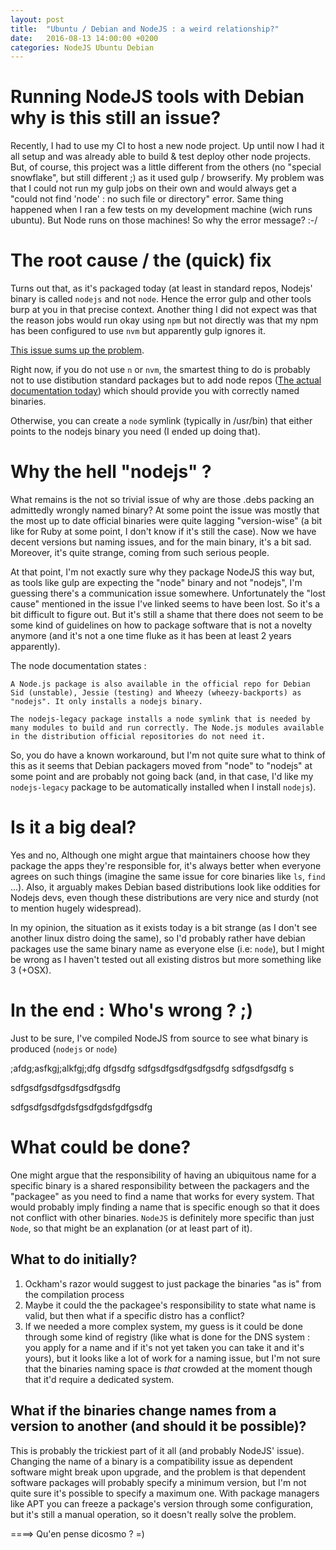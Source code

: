 ```yaml
---
layout: post
title:  "Ubuntu / Debian and NodeJS : a weird relationship?"
date:   2016-08-13 14:00:00 +0200
categories: NodeJS Ubuntu Debian
---
```


# Running NodeJS tools with Debian why is this still an issue?
Recently, I had to use my CI to host a new node project. Up until now I had it all setup and was already able to build & test deploy other node projects.
But, of course, this project was a little different from the others (no "special snowflake", but still different ;) as it used gulp / browserify. 
My problem was that I could not run my gulp jobs on their own and would always get a "could not find 'node' : no such file or directory" error.
Same thing happened when I ran a few tests on my development machine (wich runs ubuntu). But Node runs on those machines! So why the error message? :-/

<!-- more -->

# The root cause / the (quick) fix

Turns out that, as it's packaged today (at least in standard repos, Nodejs' binary is called `nodejs` and not `node`. 
Hence the error gulp and other tools burp at you in that precise context.
Another thing I did not expect was that the reason jobs would run okay using `npm` but not directly was that my npm has been configured to use `nvm` but apparently gulp ignores it.


[This issue sums up the problem](https://github.com/gulpjs/gulp/issues/436).


Right now, if you do not use `n` or `nvm`, the smartest thing to do is probably not to use distibution standard packages but to add node repos ([The actual documentation today](https://nodejs.org/en/download/package-manager/#debian-and-ubuntu-based-linux-distributions)) which should provide you with correctly named binaries.

Otherwise, you can create a `node` symlink (typically in /usr/bin) that either points to the nodejs binary you need (I ended up doing that).

# Why the hell "nodejs" ?

What remains is the not so trivial issue of why are those .debs packing an admittedly wrongly named binary? At some point the issue was mostly that
 the most up to date official binaries were quite lagging "version-wise" (a bit like for Ruby at some point, I don't know if it's still the case). 
Now we have decent versions but naming issues, and for the main binary, it's a bit sad. Moreover, it's quite strange, coming from such serious people.

At that point, I'm not exactly sure why they package NodeJS this way but, as tools like gulp are expecting the "node" binary and not "nodejs",
 I'm guessing there's a communication issue somewhere. Unfortunately the "lost cause" mentioned in the issue I've linked seems to have been lost. So it's a bit difficult to figure out. 
 But it's still a shame that there does not seem to be some kind of guidelines on how to package software that is not a novelty anymore (and it's not a one time fluke as it has been at least 2 years apparently).
 

The node documentation states : 

```
A Node.js package is also available in the official repo for Debian Sid (unstable), Jessie (testing) and Wheezy (wheezy-backports) as "nodejs". It only installs a nodejs binary.

The nodejs-legacy package installs a node symlink that is needed by many modules to build and run correctly. The Node.js modules available in the distribution official repositories do not need it.
```

So, you do have a known workaround, but I'm not quite sure what to think of this as it seems that Debian packagers moved from "node" to "nodejs" at some point and are probably not going back (and, in that case, I'd like my `nodejs-legacy` package to be automatically installed when I install `nodejs`).

# Is it a big deal?
 
Yes and no, Although one might argue that maintainers choose how they package the apps they're responsible for, it's always better when everyone agrees on such things (imagine the same issue for core binaries like `ls`, `find` ...). Also, it arguably makes Debian based distributions look like oddities for Nodejs devs, even though these distributions are very nice and sturdy (not to mention hugely widespread).

In my opinion, the situation as it exists today is a bit strange (as I don't see another linux distro doing the same), so I'd probably rather have debian packages use the same binary name as everyone else (i.e: `node`), but I might be wrong as I haven't tested out all existing distros but more something like 3 (+OSX).


# In the end : Who's wrong ? ;)

Just to be sure, I've compiled NodeJS from source to see what binary is produced (`nodejs` or `node`)


;afdg;asfkgj;alkfgj;dfg
dfgsdfg
sdfgsdfgsdfgsdfgsdfg
sdfgsdfgsdfg
s


sdfgsdfgsdfgsdfgsdfgsdfg



sdfgsdfgsdfgdsfgsdfgdsfgdfgsdfg


# What could be done?

One might argue that the responsibility of having an ubiquitous name for a specific binary is a shared responsibility between the packagers and the "packagee" as you need to find a name that works for every system. That would probably imply finding a name that is specific enough so that it does not conflict with other binaries. `NodeJS` is definitely more specific than just `Node`, so that might be an explanation (or at least part of it). 

## What to do initially?

1. Ockham's razor would suggest to just package the binaries "as is" from the compilation process
2. Maybe it could the the packagee's responsibility to state what name is valid, but then what if a specific distro has a conflict?
3. If we needed a more complex system, my guess is it could be done through some kind of registry (like what is done for the DNS system : you apply for a name and if it's not yet taken you can take it and it's yours), but it looks like a lot of work for a naming issue, but I'm not sure that the binaries naming space is _that_ crowded at the moment though that it'd require a dedicated system.


## What if the binaries change names from a version to another (and should it be possible)?
This is probably the trickiest part of it all (and probably NodeJS' issue). Changing the name of a binary is a compatibility issue as dependent software might break upon upgrade, and the problem is that dependent software packages will probably specify a minimum version, but I'm not quite sure it's possible to specify a maximum one. With package managers like APT you can freeze a package's version through some configuration, but it's still a manual operation, so it doesn't really solve the problem.



====> Qu'en pense dicosmo ? =)